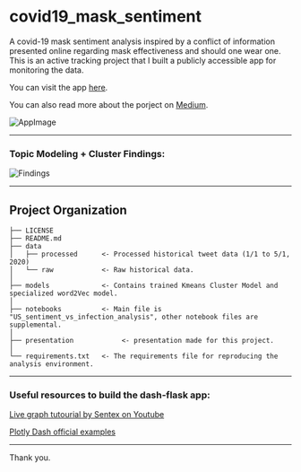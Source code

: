 covid19_mask_sentiment
==============================

A covid-19 mask sentiment analysis inspired by a conflict of information presented online regarding mask effectiveness and should one wear one. This is an active tracking project that I built a publicly accessible app for monitoring the data. 

You can visit the app [here](https://covid19-mask-sentiment.herokuapp.com/).  

You can also read more about the porject on [Medium](https://medium.com/p/a104170ad9a7/edit).  


![AppImage](https://steam-discount-predictor.s3-us-west-2.amazonaws.com/static/app_pic.JPG)

------------
### Topic Modeling + Cluster Findings:


![Findings](https://steam-discount-predictor.s3-us-west-2.amazonaws.com/static/Asset2.jpg)

------------
Project Organization
------------

    ├── LICENSE
    ├── README.md        
    ├── data
    │   ├── processed      <- Processed historical tweet data (1/1 to 5/1, 2020)
    │   └── raw            <- Raw historical data.
    │
    ├── models             <- Contains trained Kmeans Cluster Model and specialized word2Vec model.
    │
    ├── notebooks          <- Main file is "US_sentiment_vs_infection_analysis", other notebook files are supplemental.
    │
    ├── presentation            <- presentation made for this project.
    │
    └── requirements.txt   <- The requirements file for reproducing the analysis environment.
     
--------

### Useful resources to build the dash-flask app:

[Live graph tutourial by Sentex on Youtube](https://www.youtube.com/watch?v=bz2zqXFjOrE)  

[Plotly Dash official examples](https://dash-gallery.plotly.host/Portal/)  

--------
Thank you.
